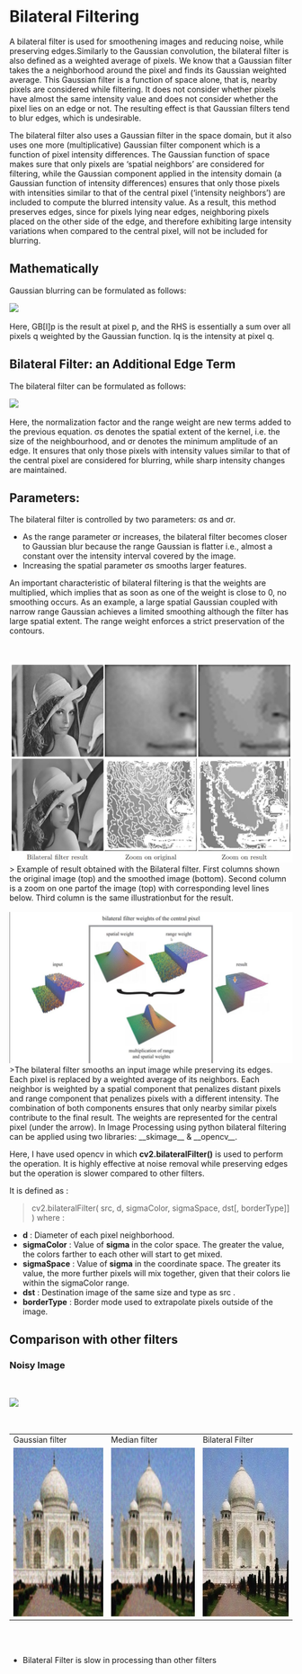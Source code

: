 # Bilateral Filtering

A bilateral filter is used for smoothening images and reducing noise, while preserving edges.Similarly to the Gaussian convolution, the bilateral filter is also defined as a weighted average of pixels. We know that a Gaussian filter takes the a neighborhood around the pixel and finds its Gaussian weighted average. This Gaussian filter is a function of space alone, that is, nearby pixels are considered while filtering. It does not consider whether pixels have almost the same intensity value and does not consider whether the pixel lies on an edge or not. The resulting effect is that Gaussian filters tend to blur edges, which is undesirable.

The bilateral filter also uses a Gaussian filter in the space domain, but it also uses one more (multiplicative) Gaussian filter component which is a function of pixel intensity differences. The Gaussian function of space makes sure that only pixels are ‘spatial neighbors’ are considered for filtering, while the Gaussian component applied in the intensity domain (a Gaussian function of intensity differences) ensures that only those pixels with intensities similar to that of the central pixel (‘intensity neighbors’) are included to compute the blurred intensity value. As a result, this method preserves edges, since for pixels lying near edges, neighboring pixels placed on the other side of the edge, and therefore exhibiting large intensity variations when compared to the central pixel, will not be included for blurring.
## Mathematically

Gaussian blurring can be formulated as follows:

![](https://media.geeksforgeeks.org/wp-content/uploads/20190824233655/gaussian_eq.png)

Here, GB[I]p is the result at pixel p, and the RHS is essentially a sum over all pixels q weighted by the Gaussian function. Iq is the intensity at pixel q.

## Bilateral Filter: an Additional Edge Term

The bilateral filter can be formulated as follows:
</br>

![](https://media.geeksforgeeks.org/wp-content/uploads/20190825010814/Untitled-Diagram-138.png)

Here, the normalization factor and the range weight are new terms added to the previous equation. σs denotes the spatial extent of the kernel, i.e. the size of the neighbourhood, and σr denotes the minimum amplitude of an edge. It ensures that only those pixels with intensity values similar to that of the central pixel are considered for blurring, while sharp intensity changes are maintained.

## Parameters:

The bilateral filter is controlled by two parameters: σs and σr. 

* As the range parameter σr increases, the bilateral filter becomes closer to Gaussian blur
because the range Gaussian is flatter i.e., almost a constant over the intensity interval
covered by the image.
* Increasing the spatial parameter σs smooths larger features.

An important characteristic of bilateral filtering is that the weights are multiplied, which
implies that as soon as one of the weight is close to 0, no smoothing occurs. As an example,
a large spatial Gaussian coupled with narrow range Gaussian achieves a limited smoothing
although the filter has large spatial extent. The range weight enforces a strict preservation of
the contours.


</br>
</br>


<img src="images/img2.JPG" />
> Example of result obtained with the Bilateral filter. First columns shown the original image (top) and the smoothed image (bottom). Second column is a zoom on one partof the image (top) with corresponding level lines below. Third column is the same illustrationbut for the result.
</br>
</br>

<img src="images/img1.JPG" />
>The bilateral filter smooths an input image while preserving its edges. Each pixel is replaced by a weighted average of its neighbors. Each neighbor is weighted by a spatial component that penalizes distant pixels and range component that penalizes pixels with a different intensity. The combination of both components ensures that only nearby similar pixels contribute to the final result. The weights are represented for the central pixel (under the arrow).
In Image Processing using python bilateral filtering can be applied using two libraries: __skimage__ & __opencv__.

Here, I have used opencv in which __cv2.bilateralFilter()__ is used to perform the operation. It is highly effective at noise removal while preserving edges but the operation is slower compared to other filters.

It is defined as :
>cv2.bilateralFilter(	src, d, sigmaColor, sigmaSpace, dst[, borderType]]	)
where :

* __d__ : Diameter of each pixel neighborhood.
* __sigmaColor__ : Value of __sigma__ in the color space. The greater the value, the colors farther to each other will start to get mixed.
* __sigmaSpace__ : Value of __sigma__ in the coordinate space. The greater its value, the more further pixels will mix together, given that their colors lie within the sigmaColor range.
* __dst__ : Destination image of the same size and type as src .
* __borderType__ : Border mode used to extrapolate pixels outside of the image.

## Comparison with other filters

### __Noisy Image__

</br>

![](https://media.geeksforgeeks.org/wp-content/uploads/20190825194611/taj.jpg)

</br>



<table>
  <tr>
    <td>Gaussian filter</td>
     <td>Median filter</td>
     <td>Bilateral Filter</td>
  </tr>
  <tr>
    <td><img src="images/1.jpg" width=800 height=300></td>
    <td><img src="images/2.jpg" width=800 height=300></td>
    <td><img src="images/3.jpg" width=800 height=300></td>
  </tr>
 </table>

 </br>
 </br>

 * Bilateral Filter is slow in processing than other filters